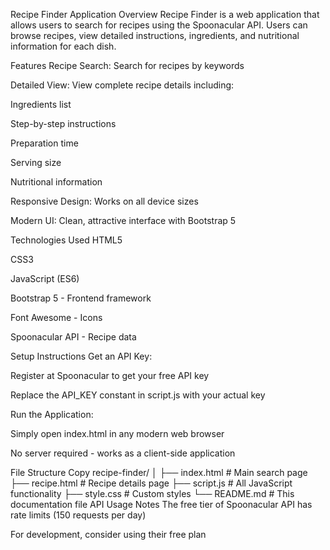 Recipe Finder Application
Overview
Recipe Finder is a web application that allows users to search for recipes using the Spoonacular API. Users can browse recipes, view detailed instructions, ingredients, and nutritional information for each dish.

Features
Recipe Search: Search for recipes by keywords

Detailed View: View complete recipe details including:

Ingredients list

Step-by-step instructions

Preparation time

Serving size

Nutritional information

Responsive Design: Works on all device sizes

Modern UI: Clean, attractive interface with Bootstrap 5

Technologies Used
HTML5

CSS3

JavaScript (ES6)

Bootstrap 5 - Frontend framework

Font Awesome - Icons

Spoonacular API - Recipe data

Setup Instructions
Get an API Key:

Register at Spoonacular to get your free API key

Replace the API_KEY constant in script.js with your actual key

Run the Application:

Simply open index.html in any modern web browser

No server required - works as a client-side application

File Structure
Copy
recipe-finder/
│
├── index.html          # Main search page
├── recipe.html         # Recipe details page
├── script.js           # All JavaScript functionality
├── style.css           # Custom styles
└── README.md           # This documentation file
API Usage Notes
The free tier of Spoonacular API has rate limits (150 requests per day)

For development, consider using their free plan
